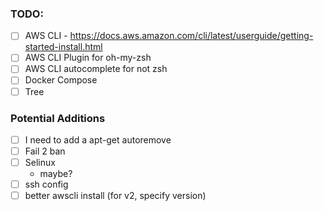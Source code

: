 ### TODO:
- [ ] AWS CLI - https://docs.aws.amazon.com/cli/latest/userguide/getting-started-install.html
- [ ] AWS CLI  Plugin for oh-my-zsh
- [ ] AWS CLI autocomplete for not zsh
- [ ] Docker Compose
- [ ] Tree

### Potential Additions
- [ ] I need to add a apt-get autoremove
- [ ] Fail 2 ban
- [ ] Selinux
  - maybe?
- [ ] ssh config
- [ ] better awscli install (for v2, specify version)

